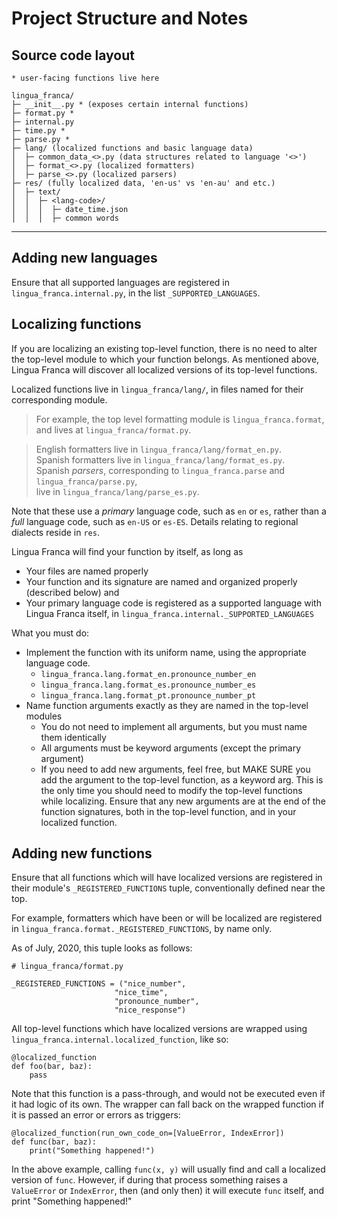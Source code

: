 # Project Structure and Notes

## Source code layout

    * user-facing functions live here
    
    lingua_franca/
    ├─ __init__.py * (exposes certain internal functions)
    ├─ format.py *
    ├─ internal.py
    ├─ time.py *
    ├─ parse.py *
    ├─ lang/ (localized functions and basic language data)
    │  ├─ common_data_<>.py (data structures related to language '<>')
    │  ├─ format_<>.py (localized formatters)
    │  ├─ parse_<>.py (localized parsers)
    ├─ res/ (fully localized data, 'en-us' vs 'en-au' and etc.)
    │  ├─ text/
    │  │  ├─ <lang-code>/
    │  │  │  ├─ date_time.json
    │  │  │  ├─ common words

----

## Adding new languages

Ensure that all supported languages are registered in `lingua_franca.internal.py`, in the list
`_SUPPORTED_LANGUAGES`.

## Localizing functions

If you are localizing an existing top-level function, there is no need to alter the top-level
module to which your function belongs. As mentioned above, Lingua Franca will discover all
localized versions of its top-level functions.

Localized functions live in `lingua_franca/lang/`, in files named for their corresponding module.

>For example, the top level formatting module is `lingua_franca.format`, and lives at
`lingua_franca/format.py`.

>English formatters live in `lingua_franca/lang/format_en.py`.  
>Spanish formatters live in `lingua_franca/lang/format_es.py`.  
>Spanish *parsers*, corresponding to
`lingua_franca.parse` and `lingua_franca/parse.py`,  
>live in `lingua_franca/lang/parse_es.py`.

Note that these use a *primary* language code, such as `en` or `es`, rather than a *full* language
code, such as `en-US` or `es-ES`. Details relating to regional dialects reside in `res`.

Lingua Franca will find your function by itself, as long as

- Your files are named properly
- Your function and its signature are named and organized properly (described below) and
- Your primary language code is registered as a supported language with Lingua Franca itself, in
`lingua_franca.internal._SUPPORTED_LANGUAGES`

What you must do:

- Implement the function with its uniform name, using the appropriate language code.
  - `lingua_franca.lang.format_en.pronounce_number_en`
  - `lingua_franca.lang.format_es.pronounce_number_es`
  - `lingua_franca.lang.format_pt.pronounce_number_pt`
- Name function arguments exactly as they are named in the top-level modules
  - You do not need to implement all arguments, but you must name them identically
  - All arguments must be keyword arguments (except the primary argument)
  - If you need to add new arguments,
        feel free, but MAKE SURE you add the argument to the top-level function, as a keyword arg.
        This is the only time you should need to modify the top-level functions while localizing.
        Ensure that any new arguments are at the end of the function signatures, both in the
        top-level function, and in your localized function.

## Adding new functions

Ensure that all functions which will have localized versions are registered in their module's
`_REGISTERED_FUNCTIONS` tuple, conventionally defined near the top.

For example, formatters which have been or will be localized are registered in
  `lingua_franca.format._REGISTERED_FUNCTIONS`, by name only.

As of July, 2020, this tuple looks as follows:

  ```python3
  # lingua_franca/format.py

  _REGISTERED_FUNCTIONS = ("nice_number",
                         "nice_time",
                         "pronounce_number",
                         "nice_response")
  ```

All top-level functions which have localized versions are wrapped using
`lingua_franca.internal.localized_function`, like so:

    @localized_function
    def foo(bar, baz):
        pass

Note that this function is a pass-through, and would not be executed even if it
had logic of its own. The wrapper can fall back on the wrapped function if it is
passed an error or errors as triggers:

    @localized_function(run_own_code_on=[ValueError, IndexError])
    def func(bar, baz):
        print("Something happened!")

In the above example, calling `func(x, y)` will usually find and call a localized
version of `func`. However, if during that process something raises a
`ValueError` or `IndexError`, then (and only then) it will execute `func` itself,
and print "Something happened!"